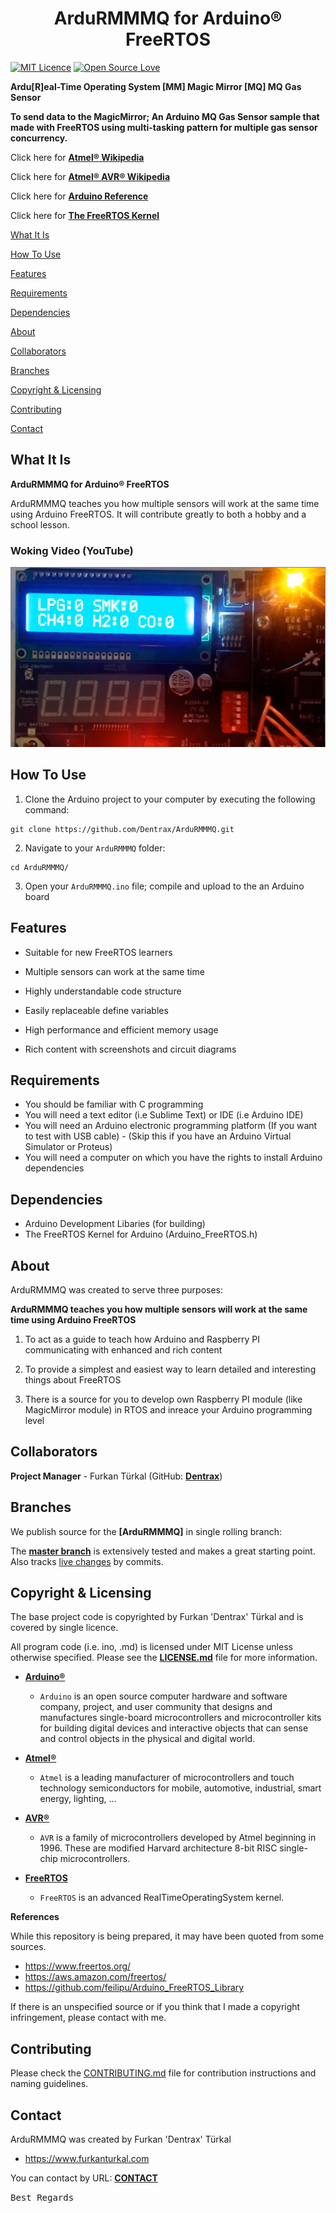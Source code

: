 <h1 align="center">ArduRMMMQ for Arduino® FreeRTOS</h1>

[![MIT Licence](https://badges.frapsoft.com/os/mit/mit.svg?v=103)](https://opensource.org/licenses/mit-license.php)
[![Open Source Love](https://badges.frapsoft.com/os/v1/open-source.png?v=103)](https://github.com/ellerbrock/open-source-badges/)

**Ardu[R]eal-Time Operating System [MM] Magic Mirror [MQ] MQ Gas Sensor**

**To send data to the MagicMirror; An Arduino MQ Gas Sensor sample that made with FreeRTOS using multi-tasking pattern for multiple gas sensor concurrency.**

Click here for **[Atmel® Wikipedia](https://en.wikipedia.org/wiki/Atmel)**

Click here for **[Atmel® AVR® Wikipedia](https://en.wikipedia.org/wiki/Atmel_AVR)**

Click here for **[Arduino Reference](https://www.arduino.cc/reference/en)**

Click here for **[The FreeRTOS Kernel](https://www.freertos.org/)**

[What It Is](#what-it-is)

[How To Use](#how-to-use)

[Features](#features)

[Requirements](#requirements)

[Dependencies](#dependencies)

[About](#about)

[Collaborators](#collaborators)

[Branches](#branches) 

[Copyright & Licensing](#copyright--licensing)

[Contributing](#contributing)

[Contact](#contact)

## What It Is

**ArduRMMMQ for Arduino® FreeRTOS**

ArduRMMMQ teaches you how multiple sensors will work at the same time using Arduino FreeRTOS. It will contribute greatly to both a hobby and a school lesson.

### Woking Video (YouTube)

[![Working video](screenshots/thumbnail.png?raw=true "Screenshot")](https://youtu.be/XVS2n29XugQ)

## How To Use

1. Clone the Arduino project to your computer by executing the following command:
```
git clone https://github.com/Dentrax/ArduRMMMQ.git
```

2. Navigate to your `ArduRMMMQ` folder: 
```
cd ArduRMMMQ/
```

3. Open your `ArduRMMMQ.ino` file; compile and upload to the an Arduino board 

## Features

* Suitable for new FreeRTOS learners

* Multiple sensors can work at the same time

* Highly understandable code structure

* Easily replaceable define variables

* High performance and efficient memory usage

* Rich content with screenshots and circuit diagrams

## Requirements

* You should be familiar with C programming
* You will need a text editor (i.e Sublime Text) or IDE (i.e Arduino IDE)
* You will need an Arduino electronic programming platform (If you want to test with USB cable) - (Skip this if you have an Arduino Virtual Simulator or Proteus)
* You will need a computer on which you have the rights to install Arduino dependencies

## Dependencies

* Arduino Development Libaries (for building)
* The FreeRTOS Kernel for Arduino (Arduino_FreeRTOS.h)

## About

ArduRMMMQ was created to serve three purposes:

**ArduRMMMQ teaches you how multiple sensors will work at the same time using Arduino FreeRTOS**

1. To act as a guide to teach how Arduino and Raspberry PI communicating with enhanced and rich content

2. To provide a simplest and easiest way to learn detailed and interesting things about FreeRTOS

3. There is a source for you to develop own Raspberry PI module (like MagicMirror module) in RTOS and inreace your Arduino programming level

## Collaborators

**Project Manager** - Furkan Türkal (GitHub: **[Dentrax](https://github.com/dentrax)**)

## Branches

We publish source for the **[ArduRMMMQ]** in single rolling branch:

The **[master branch](https://github.com/dentrax/ArduRMMMQ/tree/master)** is extensively tested and makes a great starting point. Also tracks [live changes](https://github.com/dentrax/ArduRMMMQ/commits/master) by commits.

## Copyright & Licensing

The base project code is copyrighted by Furkan 'Dentrax' Türkal and is covered by single licence.

All program code (i.e. ino, .md) is licensed under MIT License unless otherwise specified. Please see the **[LICENSE.md](https://github.com/Dentrax/ArduRMMMQ/blob/master/LICENSE)** file for more information.

* **[Arduino®](https://www.arduino.cc)**
    - `Arduino` is an open source computer hardware and software company, project, and user community that designs and manufactures single-board microcontrollers and microcontroller kits for building digital devices and interactive objects that can sense and control objects in the physical and digital world.

* **[Atmel®](http://www.atmel.com/)**
    - `Atmel` is a leading manufacturer of microcontrollers and touch technology semiconductors for mobile, automotive, industrial, smart energy, lighting, ...

* **[AVR®](http://www.atmel.com/products/microcontrollers/avr/default.aspx)**
    - `AVR` is a family of microcontrollers developed by Atmel beginning in 1996. These are modified Harvard architecture 8-bit RISC single-chip microcontrollers.

* **[FreeRTOS](https://www.freertos.org/a00114.html)**
    - `FreeRTOS` is an advanced RealTimeOperatingSystem kernel.

**References**

While this repository is being prepared, it may have been quoted from some sources. 

- https://www.freertos.org/
- https://aws.amazon.com/freertos/
- https://github.com/feilipu/Arduino_FreeRTOS_Library

If there is an unspecified source or if you think that I made a copyright infringement, please contact with me.

## Contributing

Please check the [CONTRIBUTING.md](CONTRIBUTING.md) file for contribution instructions and naming guidelines.

## Contact

ArduRMMMQ was created by Furkan 'Dentrax' Türkal

 * <https://www.furkanturkal.com>
 
You can contact by URL:
    **[CONTACT](https://github.com/dentrax)**

<kbd>Best Regards</kbd>

